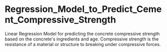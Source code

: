 # Regression_Model_to_Predict_Cement_Compressive_Strength

Linear Regression Model for predicting the concrete compressive strength based on the concrete's ingredients and age. Compressive strength is the resistance of a material or structure to breaking under compressive forces.
